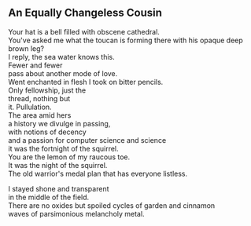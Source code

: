 An Equally Changeless Cousin
----------------------------
Your hat is a bell filled with obscene cathedral.  
You've asked me what the toucan is forming there with his opaque deep brown leg?  
I reply, the sea water knows this.  
Fewer and fewer  
pass about another mode of love.  
Went enchanted in flesh I took on bitter pencils.  
Only fellowship, just the  
thread, nothing but  
it. Pullulation.  
The area amid hers  
a history we divulge in passing,  
with notions of decency  
and a passion for computer science and science  
it was the fortnight of the squirrel.  
You are the lemon of my raucous toe.  
It was the night of the squirrel.  
The old warrior's medal plan that has everyone listless.  
  
I stayed shone and transparent  
in the middle of the field.  
There are no oxides but spoiled cycles of garden and cinnamon  
waves of parsimonious melancholy metal.  
